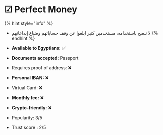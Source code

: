 # ☑ Perfect Money

{% hint style="info" %}
* لا ننصح باستخدامه، مستخدمين كتير ابلغوا عن وقف حساباتهم وضياع إيداعاتهم
{% endhint %}

* **Available to Egyptians:** ✅
* **Documents accepted:** Passport
* Requires proof of address:  ❌
* **Personal IBAN:**  ❌
* Virtual Card:  ❌
* **Monthly fee:** ❌
* **Crypto-friendly:** ❌
* Popularity: 3/5
* Trust score : 2/5

